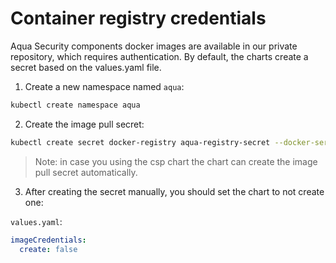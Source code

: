 # Container registry credentials

Aqua Security components docker images are available in our private repository, which requires authentication. By default, the charts create a secret based on the values.yaml file.

1. Create a new namespace named `aqua`:

```bash
kubectl create namespace aqua
```

2. Create the image pull secret:

```bash
kubectl create secret docker-registry aqua-registry-secret --docker-server="registry.aquasec.com" --namespace aqua --docker-username="user@example.com" --docker-password="<Password>" --docker-email="user@example.com"
```

> Note: in case you using the csp chart the chart can create the image pull secret automatically.

3. After creating the secret manually, you should set the chart to not create one:

`values.yaml`:

```yaml
imageCredentials:
  create: false
```
